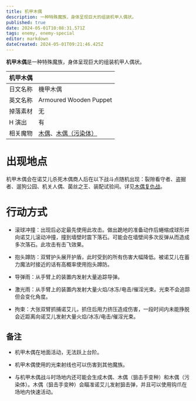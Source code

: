 ```yaml
---
title: 机甲木偶
description: 一种特殊魔族，身体呈现巨大的组装机甲人偶状。
published: true
date: 2024-05-01T10:08:31.571Z
tags: enemy, enemy-special
editor: markdown
dateCreated: 2024-05-01T09:21:46.425Z
---
```


**机甲木偶**是一种特殊魔族，身体呈现巨大的组装机甲人偶状。

<!-- 在这里放置图像 -->

| 机甲木偶 ||
| - | - |
| 日文名称 | <span lang="ja">機甲木偶</span> |
| 英文名称 | Armoured Wooden Puppet |
| 掉落素材 | 无 |
| H 演出 | 有 |
| 相关魔物 | [木偶](/zh/enemy/puppet)、[木偶（污染体）](/zh/enemy/puppet-contaminated) |

# 出现地点

机甲木偶会在诺艾儿杀死木偶商人后在以下战斗点随机出现：裂隙看守者、盗掘者、遛狗公园、机关人偶、菌丝之王、装配试验间。详见[木偶复仇战](/zh/battle-locations/puppet-revenge)。

# 行动方式

- 滚球冲撞：出现后必定最先使用此攻击。做出跪地的准备动作后蜷缩成球形并向诺艾儿滚动冲撞，撞到墙壁时震下落石。可能会在墙壁间多次反弹从而造成多次落石。此攻击有击飞效果。

- 抱头蹲防：双臂护头展开护盾，此时受到的所有伤害大幅降低。被诺艾儿在蓄力魔法时接近的话有高概率使用抱头蹲防。

- 导弹雨：从手臂上的装置内发射大量追踪导弹。

- 激光雨：从手臂上的装置内发射大量火焰/冰冻/电击/催淫光束。光束不会追踪但会变化角度。

- 拘束：大张双臂抓捕诺艾儿，抓住后用力挤压造成伤害，一段时间内未能挣脱会近距离向诺艾儿发射大量火焰/冰冻/电击/催淫光束。

## 备注

- 机甲木偶在地面活动，无法跃上台阶。

- 机甲木偶使用的光束射线也可以伤害到其他魔族。

- 与机甲木偶战斗时场地内还可能会生成木偶、木偶（狙击手变种）和木偶（污染体）。木偶（狙击手变种）会瞄准诺艾儿发射狙击弹，并且可以使用钩爪在场地内快速活动。
